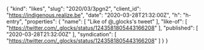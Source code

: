 {
  "kind": "likes",
  "slug": "2020/03/3pgn2",
  "client_id": "https://indigenous.realize.be",
  "date": "2020-03-28T21:32:00Z",
  "h": "h-entry",
  "properties": {
    "name": [
      "Like of @_glocks's tweet"
    ],
    "like-of": [
      "https://twitter.com/_glocks/status/1243581805443166208"
    ],
    "published": [
      "2020-03-28T21:32:00Z"
    ],
    "syndication": [
      "https://twitter.com/_glocks/status/1243581805443166208"
    ]
  }
}
